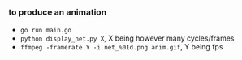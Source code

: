 ### to produce an animation

- `go run main.go`
- `python display_net.py X`, X being however many cycles/frames
- `ffmpeg -framerate Y -i net_%01d.png anim.gif`, Y being fps